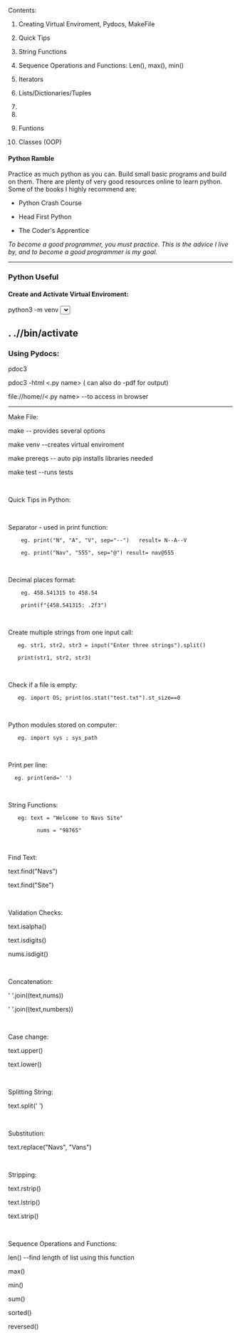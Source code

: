 Contents:

1. Creating Virtual Enviroment, Pydocs, MakeFile

2. Quick Tips

3. String Functions

4. Sequence Operations and Functions: Len(), max(), min()

5. Iterators

6. Lists/Dictionaries/Tuples

7. 

8.

9. Funtions

10. Classes (OOP)

#### Python Ramble
Practice as much python as you can. Build small basic programs and build on them. There are plenty of very good resources online to learn python. Some of the books I highly recommend are:

+ Python Crash Course

+ Head First Python

+ The Coder's Apprentice

*To become a good programmer, you must practice. This is the advice I live by, and to become a good programmer is my goal.*
<br><hr>
### Python Useful    
#### Create and Activate Virtual Enviroment:    

python3 -m venv   <select dir name> <br> 

. ./<name of virtual enviroment>/bin/activate  <br>
----  

### Using Pydocs:

pdoc3 <python file name>

pdoc3 -html <.py name> ( can also do -pdf for output)

file://home/<dirname>/<.py name>  --to access in browser

----

Make File:

make -- provides several options 

make venv --creates virtual enviroment

make prereqs -- auto pip installs libraries needed

make test --runs tests

​

Quick Tips in Python:

​

Separator - used in print function:

        eg. print("N", "A", "V", sep="--")   result= N--A--V

        eg. print("Nav", "555", sep="@") result= nav@555

​

Decimal places format:

        eg. 458.541315 to 458.54

        print(f"{458.541315: .2f3")

​

Create multiple strings from one input call:

       eg. str1, str2, str3 = input("Enter three strings").split()

       print(str1, str2, str3)

​

Check if a file is empty:

       eg. import OS; print(os.stat("test.txt").st_size==0

​

Python modules stored on computer:

       eg. import sys ; sys_path

​

Print per line:

      eg. print(end=' ')

​

String Functions:

        

       eg: text = "Welcome to Navs Site"

             nums = "98765"

​

Find Text:

text.find("Navs") 

text.find("Site")

​

Validation Checks:

text.isalpha()

text.isdigits()

nums.isdigit()

​

Concatenation:

' '.join((text,nums))

'   '.join((text,numbers))

​

Case change:

text.upper()

text.lower()

​

Splitting String:

text.split('  ')

​

Substitution:

text.replace("Navs", "Vans")

​

Stripping:

text.rstrip()

text.lstrip()

text.strip()

​

Sequence Operations and Functions:

len() --find length of list using this function

max()

min()

sum()

sorted()

reversed()
